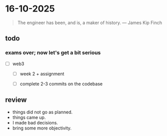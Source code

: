 # 16-10-2025

> The engineer has been, and is, a maker of history. — James Kip Finch

## todo 
### exams over; now let's get a bit serious 
- [ ] web3 
	- [ ] week 2 + assignment 
	- [ ] complete 2-3 commits on the codebase 


## review
- things did not go as planned. 
- things came up. 
- I made bad decisions. 
- bring some more objectivity. 